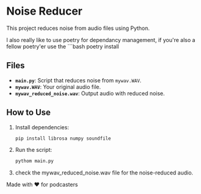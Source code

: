 # Noise Reducer

This project reduces noise from audio files using Python.

I also really like to use poetry for dependancy management, if you're also a fellow poetry'er use the 
    ```bash
    poetry install

## Files

- **`main.py`**: Script that reduces noise from `mywav.WAV`.
- **`mywav.WAV`**: Your original audio file.
- **`mywav_reduced_noise.wav`**: Output audio with reduced noise.

## How to Use

1. Install dependencies:
   ```bash
   pip install librosa numpy soundfile
2. Run the script:
    ```bash 
    pythom main.py
3. check the mywav_reduced_noise.wav file for the noise-reduced audio.

Made with ❤️ for podcasters 
